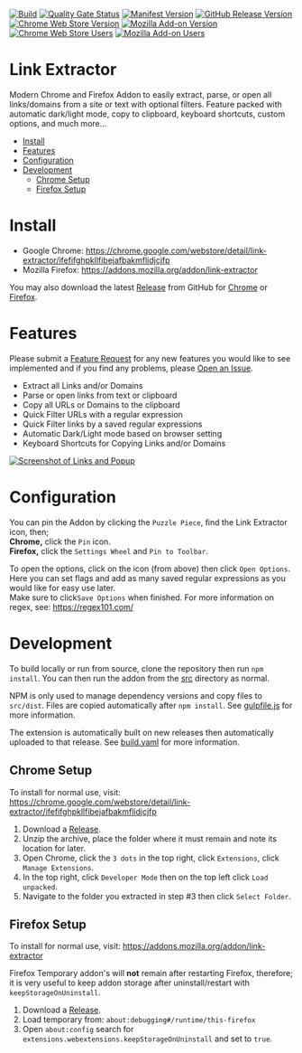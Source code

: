 [![Build](https://github.com/cssnr/link-extractor/actions/workflows/build.yaml/badge.svg)](https://github.com/cssnr/link-extractor/actions/workflows/build.yaml)
[![Quality Gate Status](https://sonarcloud.io/api/project_badges/measure?project=cssnr_link-extractor&metric=alert_status&label=quality)](https://sonarcloud.io/summary/overall?id=cssnr_link-extractor)
[![Manifest Version](https://img.shields.io/github/manifest-json/v/cssnr/link-extractor?filename=src%2Fmanifest.json&logo=json&label=manifest)](https://github.com/cssnr/link-extractor/blob/master/src/manifest.json)
[![GitHub Release Version](https://img.shields.io/github/v/release/cssnr/link-extractor?logo=github)](https://github.com/cssnr/link-extractor/releases/latest)
[![Chrome Web Store Version](https://img.shields.io/chrome-web-store/v/ifefifghpkllfibejafbakmflidjcjfp?label=chrome&logo=googlechrome)](https://chrome.google.com/webstore/detail/link-extractor/ifefifghpkllfibejafbakmflidjcjfp)
[![Mozilla Add-on Version](https://img.shields.io/amo/v/link-extractor?label=firefox&logo=firefox)](https://addons.mozilla.org/addon/link-extractor)
[![Chrome Web Store Users](https://img.shields.io/chrome-web-store/users/ifefifghpkllfibejafbakmflidjcjfp?logo=google&logoColor=white&label=google%20users)](https://chrome.google.com/webstore/detail/link-extractor/ifefifghpkllfibejafbakmflidjcjfp)
[![Mozilla Add-on Users](https://img.shields.io/amo/users/link-extractor?logo=mozilla&label=mozilla%20users)](https://addons.mozilla.org/addon/link-extractor)
# Link Extractor

Modern Chrome and Firefox Addon to easily extract, parse, or open all links/domains from a site or text with optional filters.
Feature packed with automatic dark/light mode, copy to clipboard, keyboard shortcuts, custom options, and much more...

*   [Install](#install)
*   [Features](#features)
*   [Configuration](#configuration)
*   [Development](#development)
    -   [Chrome Setup](#chrome-setup)
    -   [Firefox Setup](#firefox-setup)

# Install

*   Google Chrome: https://chrome.google.com/webstore/detail/link-extractor/ifefifghpkllfibejafbakmflidjcjfp
*   Mozilla Firefox: https://addons.mozilla.org/addon/link-extractor

You may also download the latest [Release](https://github.com/cssnr/link-extractor/releases) from GitHub for
[Chrome](https://github.com/cssnr/link-extractor/releases/latest/download/link_extractor-chrome.crx) or
[Firefox](https://github.com/cssnr/link-extractor/releases/latest/download/link_extractor-firefox.xpi).

# Features

Please submit a [Feature Request](https://github.com/cssnr/link-extractor/discussions/new?category=feature-requests)
for any new features you would like to see implemented and if you find any problems, please 
[Open an Issue](https://github.com/cssnr/link-extractor/issues/new).


*   Extract all Links and/or Domains
*   Parse or open links from text or clipboard
*   Copy all URLs or Domains to the clipboard
*   Quick Filter URLs with a regular expression
*   Quick Filter links by a saved regular expressions
*   Automatic Dark/Light mode based on browser setting
*   Keyboard Shortcuts for Copying Links and/or Domains

[![Screenshot of Links and Popup](https://repository-images.githubusercontent.com/707614074/7807bbb5-ec14-4fae-85d8-e3252a460cff)](https://github.com/cssnr/link-extractor)

# Configuration

You can pin the Addon by clicking the `Puzzle Piece`, find the Link Extractor icon, then;  
**Chrome,** click the `Pin` icon.  
**Firefox,** click the `Settings Wheel` and `Pin to Toolbar`.  

To open the options, click on the icon (from above) then click `Open Options`.  
Here you can set flags and add as many saved regular expressions as you would like for easy use later.  
Make sure to click`Save Options` when finished. For more information on regex, see: https://regex101.com/  

# Development

To build locally or run from source, clone the repository then run `npm install`.
You can then run the addon from the [src](src) directory as normal.

NPM is only used to manage dependency versions and copy files to `src/dist`.
Files are copied automatically after `npm install`. See [gulpfile.js](gulpfile.js) for more information.

The extension is automatically built on new releases then automatically uploaded to that release.
See [build.yaml](.github/workflows/build.yaml) for more information.

## Chrome Setup

To install for normal use, visit: https://chrome.google.com/webstore/detail/link-extractor/ifefifghpkllfibejafbakmflidjcjfp

1.  Download a [Release](https://github.com/cssnr/link-extractor/releases).
1.  Unzip the archive, place the folder where it must remain and note its location for later.
1.  Open Chrome, click the `3 dots` in the top right, click `Extensions`, click `Manage Extensions`.
1.  In the top right, click `Developer Mode` then on the top left click `Load unpacked`.
1.  Navigate to the folder you extracted in step #3 then click `Select Folder`.

## Firefox Setup

To install for normal use, visit: https://addons.mozilla.org/addon/link-extractor

Firefox Temporary addon's will **not** remain after restarting Firefox, therefore;
it is very useful to keep addon storage after uninstall/restart with `keepStorageOnUninstall`.

1.  Download a [Release](https://github.com/cssnr/link-extractor/releases).
1.  Load temporary from: `about:debugging#/runtime/this-firefox`
1.  Open `about:config` search for `extensions.webextensions.keepStorageOnUninstall` and set to `true`.
